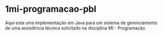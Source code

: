 # 1mi-programacao-pbl
Aqui esta uma implementação em Java para um sistema de gerenciamento de uma assistência técnica solicitado na disciplina MI - Programação.
